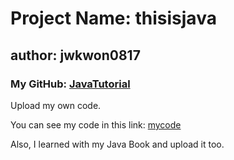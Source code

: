 # **Project Name:** thisisjava
## **author:** jwkwon0817
### My GitHub: [JavaTutorial](https://github.com/jwkwon0817/JavaTutorial/)

Upload my own code.

You can see my code in this link:
[mycode](https://github.com/jwkwon0817/JavaTutorial/blob/master/src/MyCode/)

Also, I learned with my Java Book and upload it too.

